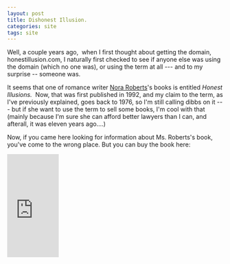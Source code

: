 ```yaml
---
layout: post
title: Dishonest Illusion.
categories: site
tags: site
---
```

<p>Well, a couple years ago,  when I first thought about getting the domain, honestillusion.com, I naturally first checked to see if anyone else was using the domain (which no one was), or using the term at all --- and to my surprise -- someone was.</p>
<p>It seems that one of romance writer <a href="http://www.noraroberts.com/">Nora Roberts</a>'s books is entitled <em>Honest Illusions.  </em>Now, that was first published in 1992, and my claim to the term, as I've previously explained, goes back to 1976, so I'm still calling dibbs on it --- but if she want to use the term to sell some books, I'm cool with that (mainly because I'm sure she can afford better lawyers than I can, and afterall, it was eleven years ago....)</p>
<p>Now, if you came here looking for information about Ms. Roberts's book, you've come to the wrong place. But you can buy the book here:</p><iframe marginwidth="0" marginheight="0" src="http://rcm.amazon.com/e/cm?o=1&amp;l=as1&amp;f=ifr&amp;t=njtheatercom-20&amp;p=8&amp;asins=0515110973&amp;IS2=1&amp;lt1=_blank" frameborder="0" width="120" scrolling="no" height="240"><map name="boxmap-p8"><area shape="RECT" coords="14, 200, 103, 207" href="http://rcm.amazon.com/e/cm/privacy-policy.html?o=1" /><area coords="0,0,10000,10000" href="http://www.amazon.com/exec/obidos/redirect-home/njtheatercom-20" /></map><img src="http://rcm-images.amazon.com/images/G/01/rcm/120x240.gif" width="120" height="240" border="0" usemap="#boxmap-p8" alt="Shop at Amazon.com" /></iframe>